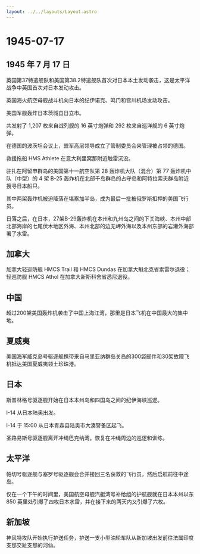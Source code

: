 ```yaml
---
layout: ../../layouts/Layout.astro
---
```


# 1945-07-17

## 1945 年 7 月 17 日

英国第37特遣舰队和美国第38.2特遣舰队首次对日本本土发动袭击，这是太平洋战争中英国首次对日本发动攻击。

英国海火航空母舰战斗机向日本的纪伊诺克、鸣门和宫川机场发动攻击。

美国军舰轰炸日本茨城县日立市。

共发射了 1,207 枚来自战列舰的 16 英寸炮弹和 292 枚来自巡洋舰的 6
英寸炮弹。

在德国的波茨坦会议上，盟军高层领导成立了管制委员会来管理被占领的德国。

救援拖船 HMS Athlete 在意大利里窝那附近触雷沉没。

驻扎在阿留申群岛的美国第十一航空队第 28 轰炸机大队（混合）第 77
轰炸机中队（中型）的 4 架 B-25
轰炸机在北部千岛群岛的占守岛和阿特拉索夫群岛附近搜寻日本船只。

其中两架轰炸机被迫降落在堪察加半岛，成为最后一批被俄罗斯扣押的美国飞行员。

日落之后，在日本，27架B-29轰炸机在本州和九州岛之间的下关海峡、本州中部北部海岸的七尾伏木地区外海、本州北部的边无岬外海以及本州东部的岩濑外海部署了水雷。

## 加拿大

加拿大轻巡防舰 HMCS Trail 和 HMCS Dundas
在加拿大魁北克省索雷尔退役；轻巡防舰 HMCS Athol
在加拿大新斯科舍省悉尼退役。

## 中国

超过200架美国轰炸机袭击了中国上海江湾，那里是日本飞机在中国最大的集中地。

## 夏威夷

美国海军威克岛号驱逐舰携带来自马里亚纳群岛关岛的300袋邮件和30架故障飞机抵达美国夏威夷领土珍珠港。

## 日本

斯普林格号驱逐舰开始在日本本州岛和四国岛之间的纪伊海峡巡逻。

I-14 从日本陆奥出发。

I-14 于 15:00 从日本青森县陆奥市大湊警备区起飞。

圣路易斯号驱逐舰离开冲绳巴克纳湾，恢复在冲绳周边的巡逻和训练。

## 太平洋

帕切号驱逐舰与塞罗号驱逐舰会合并接回三名获救的飞行员，然后启航前往中途岛。

仅在一个下午的时间里，美国航空母舰汽艇湾号补给组的护航舰就在日本本州以东
850 英里处引爆了四枚日本水雷，并在接下来的两天内又引爆了六枚。

## 新加坡

神风特攻队开始执行护送任务，护送一支小型油轮车队从新加坡出发前往法属印度支那交趾支那的河仙。